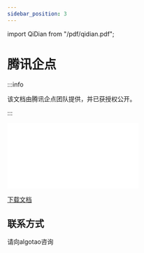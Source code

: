 ```yaml
---
sidebar_position: 3
---
```


import QiDian from "/pdf/qidian.pdf";

# 腾讯企点
:::info

该文档由腾讯企点团队提供，并已获授权公开。

:::

<object data={QiDian} type="application/pdf" width="100%" height="700">
    <embed src={QiDian} />
</object>

[下载文档](/pdf/qidian.pdf)

## 联系方式

请向algotao咨询